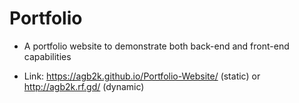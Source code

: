 # Portfolio
- A portfolio website to demonstrate both back-end and front-end capabilities

- Link: https://agb2k.github.io/Portfolio-Website/ (static) or http://agb2k.rf.gd/ (dynamic)

